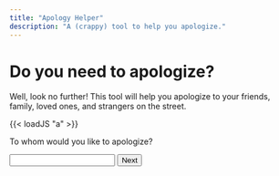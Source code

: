 ```yaml
---
title: "Apology Helper"
description: "A (crappy) tool to help you apologize."
---
```


# Do you need to apologize?

Well, look no further! This tool will help you apologize to your friends, family, loved ones, and strangers on the street.

{{< loadJS "a" >}}

<div id="apology-helper">
  <div id="question1">
    <p>To whom would you like to apologize?</p>
    <input type="text" id="recipient">
    <button onclick="mrhota.alphabetsuperset.a.nextQuestion(2)">Next</button>
  </div>
  
  <div id="question2" style="display:none;">
    <p>Are you actually sorry?</p>
    <select id="apologetic">
      <option value="yes">Yes</option>
      <option value="no">No</option>
    </select>
    <button onclick="mrhota.alphabetsuperset.a.nextQuestion(3)">Next</button>
  </div>

  <div id="question3" style="display:none;">
    <p>Which word best describes your feelings?</p>
    <select id="feeling">
      <option value="regretful">Regretful</option>
      <option value="sorrowful">Sorrowful</option>
      <option value="contrite">Contrite</option>
      <option value="rueful">Rueful</option>
      <option value="sorry">Sorry</option>
      <option value="remorseful">Remorseful</option>
      <option value="disappointed">Disappointed</option>
    </select>
    <button onclick="mrhota.alphabetsuperset.a.nextQuestion(4)">Next</button>
  </div>

  <div id="question4" style="display:none;">
    <p>Why do you feel that way?</p>
    <textarea id="reason" rows="5" cols="50"></textarea>
    <button onclick="mrhota.alphabetsuperset.a.generateApology()">Generate Apology</button>
  </div>

  <div id="result" style="display:none;">
    <p>Your apology:</p>
    <textarea id="apologyText" rows="5" cols="50"></textarea>
  </div>
</div>
